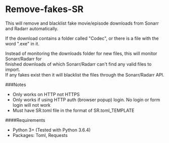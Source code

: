 # Remove-fakes-SR
This will remove and blacklist fake movie/episode downloads from Sonarr and Radarr automatically.

If the download contains a folder called "Codec", or there is a file with the word ".exe" in it.

Instead of monitoring the downloads folder for new files, this will monitor Sonarr/Radarr for  
finished downloads of which Sonarr/Radarr can't find any valid files to import.  
If any fakes exist then it will blacklist the files through the Sonarr/Radarr API.


###Notes
* Only works on HTTP not HTTPS
* Only works if using HTTP auth (browser popup) login. No login or form login will not work
* Must have SR.toml file in the format of SR.toml_TEMPLATE


####Requirements
* Python 3+ (Tested with Python 3.6.4)
* Packages: Toml, Requests